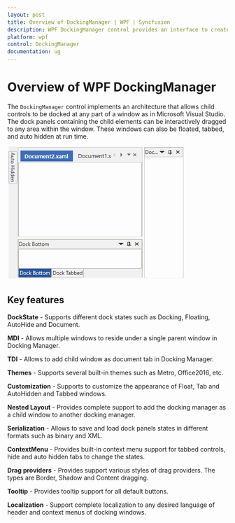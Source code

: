 ```yaml
---
layout: post
title: Overview of DockingManager | WPF | Syncfusion
description: WPF DockingManager control provides an interface to create Visual Studio-like dock windows and provides floating panels, autohide, and tabbed documents.
platform: wpf
control: DockingManager
documentation: ug
---
```


# Overview of WPF DockingManager

The `DockingManager` control implements an architecture that allows child controls to be docked at any part of a window as in Microsoft Visual Studio. The dock panels containing the child elements can be interactively dragged to any area within the window. These windows can also be floated, tabbed, and auto hidden at run time.

![Overview of WPF Docking Manger control](Overview_images/wpf-docking-overview.png)

## Key features

**DockState** - Supports different dock states such as Docking, Floating, AutoHide and Document.

**MDI** - Allows multiple windows to reside under a single parent window in Docking Manager.

**TDI** - Allows to add child window as document tab in Docking Manager.

**Themes** - Supports several built-in themes such as Metro, Office2016, etc.

**Customization** - Supports to customize the appearance of Float, Tab and AutoHidden and Tabbed windows.

**Nested Layout** - Provides complete support to add the docking manager as a child window to another docking manager.

**Serialization** - Allows to save and load dock panels states in different formats such as binary and XML.

**ContextMenu** - Provides built-in context menu support for tabbed controls, hide and auto hidden tabs to change the states.

**Drag providers** - Provides support various styles of drag providers. The types are Border, Shadow and Content dragging.  

**Tooltip** - Provides tooltip support for all default buttons.

**Localization** - Support complete localization to any desired language of header and context menus of docking windows.
